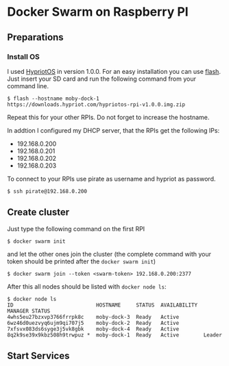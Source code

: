 # Docker Swarm on Raspberry PI

## Preparations
### Install OS
I used [HypriotOS](http://blog.hypriot.com/) in version 1.0.0. For an easy installation you can use [flash](https://github.com/hypriot/flash). Just insert your SD card and run the following command from your command line.

```
$ flash --hostname moby-dock-1 https://downloads.hypriot.com/hypriotos-rpi-v1.0.0.img.zip
```
Repeat this for your other RPIs. Do not forget to increase the hostname.

In addtion I configured my DHCP server, that the RPIs get the following IPs:

* 192.168.0.200
* 192.168.0.201
* 192.168.0.202
* 192.168.0.203

To connect to your RPIs use pirate as username and hypriot as password.

```
$ ssh pirate@192.168.0.200
```

## Create cluster
Just type the following command on the first RPI

```
$ docker swarm init
```
and let the other ones join the cluster (the complete command with your token should be printed after the ```docker swarm init```)

```
$ docker swarm join --token <swarm-token> 192.168.0.200:2377
```

After this all nodes should be listed with ```docker node ls```:

```
$ docker node ls
ID                           HOSTNAME     STATUS  AVAILABILITY  MANAGER STATUS
4whs5eu27bzxvp3766frrpk8c    moby-dock-3  Ready   Active
6wz46d0uezvyq6ujm9qi707j5    moby-dock-2  Ready   Active
7xfsvx083ds6syge3j5vk8gbk    moby-dock-4  Ready   Active
8q2k9se39x9kbz508h9trwpuz *  moby-dock-1  Ready   Active        Leader
```

## Start Services
